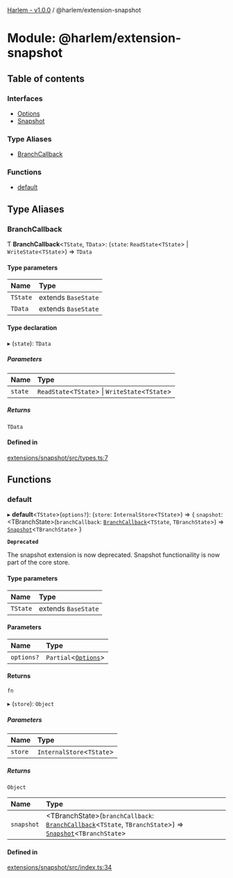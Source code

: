 [Harlem - v1.0.0](../index.md) / @harlem/extension-snapshot

# Module: @harlem/extension-snapshot

## Table of contents

### Interfaces

- [Options](../interfaces/harlem_extension_snapshot.Options.md)
- [Snapshot](../interfaces/harlem_extension_snapshot.Snapshot.md)

### Type Aliases

- [BranchCallback](harlem_extension_snapshot.md#branchcallback)

### Functions

- [default](harlem_extension_snapshot.md#default)

## Type Aliases

### BranchCallback

Ƭ **BranchCallback**<`TState`, `TData`\>: (`state`: `ReadState`<`TState`\> \| `WriteState`<`TState`\>) => `TData`

#### Type parameters

| Name | Type |
| :------ | :------ |
| `TState` | extends `BaseState` |
| `TData` | extends `BaseState` |

#### Type declaration

▸ (`state`): `TData`

##### Parameters

| Name | Type |
| :------ | :------ |
| `state` | `ReadState`<`TState`\> \| `WriteState`<`TState`\> |

##### Returns

`TData`

#### Defined in

[extensions/snapshot/src/types.ts:7](https://github.com/andrewcourtice/harlem/blob/ca8d117/extensions/snapshot/src/types.ts#L7)

## Functions

### default

▸ **default**<`TState`\>(`options?`): (`store`: `InternalStore`<`TState`\>) => { `snapshot`: <TBranchState\>(`branchCallback`: [`BranchCallback`](harlem_extension_snapshot.md#branchcallback)<`TState`, `TBranchState`\>) => [`Snapshot`](../interfaces/harlem_extension_snapshot.Snapshot.md)<`TBranchState`\>  }

**`Deprecated`**

The snapshot extension is now deprecated. Snapshot functionaility is now part of the core store.

#### Type parameters

| Name | Type |
| :------ | :------ |
| `TState` | extends `BaseState` |

#### Parameters

| Name | Type |
| :------ | :------ |
| `options?` | `Partial`<[`Options`](../interfaces/harlem_extension_snapshot.Options.md)\> |

#### Returns

`fn`

▸ (`store`): `Object`

##### Parameters

| Name | Type |
| :------ | :------ |
| `store` | `InternalStore`<`TState`\> |

##### Returns

`Object`

| Name | Type |
| :------ | :------ |
| `snapshot` | <TBranchState\>(`branchCallback`: [`BranchCallback`](harlem_extension_snapshot.md#branchcallback)<`TState`, `TBranchState`\>) => [`Snapshot`](../interfaces/harlem_extension_snapshot.Snapshot.md)<`TBranchState`\> |

#### Defined in

[extensions/snapshot/src/index.ts:34](https://github.com/andrewcourtice/harlem/blob/ca8d117/extensions/snapshot/src/index.ts#L34)
